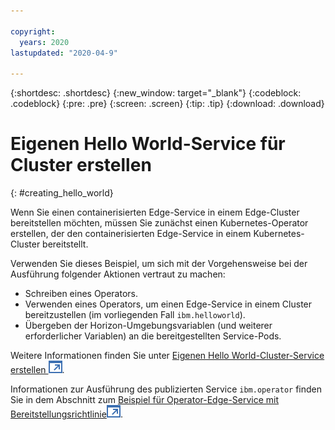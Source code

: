 ```yaml
---

copyright:
  years: 2020
lastupdated: "2020-04-9"

---
```


{:shortdesc: .shortdesc}
{:new_window: target="_blank"}
{:codeblock: .codeblock}
{:pre: .pre}
{:screen: .screen}
{:tip: .tip}
{:download: .download}

# Eigenen Hello World-Service für Cluster erstellen
{: #creating_hello_world}

Wenn Sie einen containerisierten Edge-Service in einem Edge-Cluster bereitstellen möchten, müssen Sie zunächst einen Kubernetes-Operator erstellen, der den containerisierten Edge-Service in einem Kubernetes-Cluster bereitstellt.

Verwenden Sie dieses Beispiel, um sich mit der Vorgehensweise bei der Ausführung folgender Aktionen vertraut zu machen: 

* Schreiben eines Operators.
* Verwenden eines Operators, um einen Edge-Service in einem Cluster bereitzustellen (im vorliegenden Fall `ibm.helloworld`).
* Übergeben der Horizon-Umgebungsvariablen (und weiterer erforderlicher Variablen) an die bereitgestellten Service-Pods.

Weitere Informationen finden Sie unter [Eigenen Hello World-Cluster-Service erstellen ![Wird in einer neuen Registerkarte geöffnet](../../images/icons/launch-glyph.svg "Wird in einer neuen Registerkarte geöffnet")](https://github.com/open-horizon/examples/tree/master/edge/services/operator/CreateService.md).

Informationen zur Ausführung des publizierten Service `ibm.operator` finden Sie in dem Abschnitt zum [Beispiel für Operator-Edge-Service mit Bereitstellungsrichtlinie![Wird in einer neuen Registerkarte geöffnet](../../images/icons/launch-glyph.svg "Wird in einer neuen Registerkarte geöffnet")](https://github.com/open-horizon/examples/tree/master/edge/services/operator#horizon-operator-example-edge-service).

